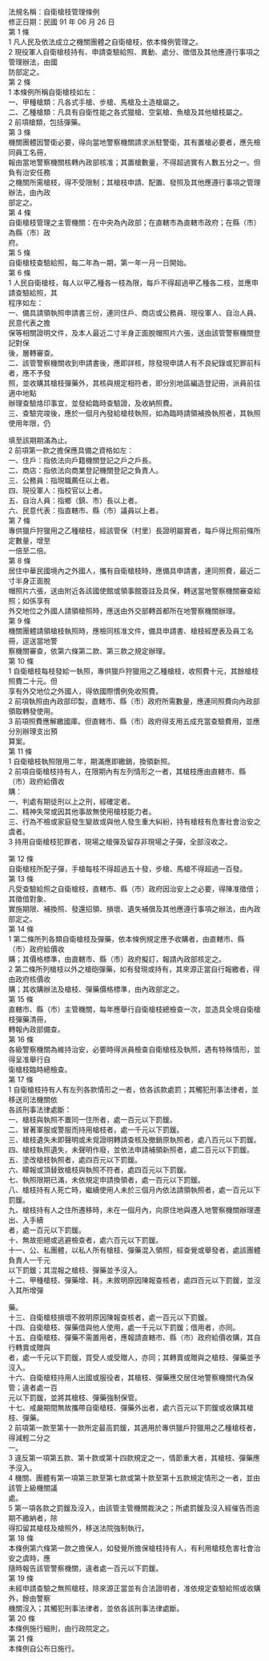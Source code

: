 法規名稱：自衛槍枝管理條例  
修正日期：民國 91 年 06 月 26 日  
第 1 條  
1 凡人民及依法成立之機關團體之自衛槍枝，依本條例管理之。  
2 現役軍人自衛槍枝持有、申請查驗給照、異動、處分、徵借及其他應遵行事項之管理辦法，由國  
防部定之。  
第 2 條  
1 本條例所稱自衛槍枝如左：  
一、甲種槍類：凡各式手槍、步槍、馬槍及土造槍屬之。  
二、乙種槍類：凡具有自衛性能之各式獵槍、空氣槍、魚槍及其他槍枝屬之。  
2 前項槍類，包括彈藥。  
第 3 條  
機關團體因警衛必要，得向當地警察機關請求派駐警衛，其有置槍必要者，應先檢同員工名冊，  
報由當地警察機關核轉內政部核准；其置槍數量，不得超過實有人數五分之一。但負有治安任務  
之機關所需槍枝，得不受限制；其槍枝申請、配置、發照及其他應遵行事項之管理辦法，由內政  
部定之。  
第 4 條  
自衛槍枝管理之主管機關：在中央為內政部；在直轄市為直轄市政府；在縣（市）為縣（市）政  
府。  
第 5 條  
自衛槍枝查驗給照，每二年為一期，第一年一月一日開始。  
第 6 條  
1 人民自衛槍枝，每人以甲乙種各一枝為限，每戶不得超過甲乙種各二枝，並應申請查驗給照，其  
程序如左：  
一、備具請領執照申請書三份，連同住戶、商店或公務員、現役軍人、自治人員、民意代表之擔  
保等相關證明文件，及本人最近二寸半身正面脫帽照片六張，送由該管警察機關登記對保  
後，層轉審查。  
二、該管警察機關收到申請書後，應即詳核，除發現申請人有不良紀錄或犯罪前科者，應不予發  
照，並收購其槍枝彈藥外，其核與規定相符者，即分別地區編造登記冊，派員前往適中地點  
辦理查驗烙印事宜，並發給臨時查驗證，及收納照費。  
三、查驗完竣後，應於一個月內發給槍枝執照，如為臨時請領補換執照者，其執照使用年限，仍  


填至該期期滿為止。  
2 前項第一款之擔保應具備之資格如左：  
一、住戶：指依法向戶籍機關登記之戶之戶長。  
二、商店：指依法向商業登記機關登記之負責人。  
三、公務員：指現職薦任以上者。  
四、現役軍人：指校官以上者。  
五、自治人員：指鄉（鎮、市）長以上者。  
六、民意代表：指直轄市、縣（市）議員以上者。  
第 7 條  
專供獵戶狩獵用之乙種槍枝，經該管保（村里）長證明屬實者，每戶得比照前條所定數量，增至  
一倍至二倍。  
第 8 條  
居住中華民國境內之外國人，攜有自衛槍枝時，應備具申請書，連同照費，最近二寸半身正面脫  
帽照片六張，送由附近各該國使館或領事館簽註及具保，轉送當地警察機關審查給照；如係享有  
外交地位之外國人請領槍照時，應送由外交部轉首都所在地警察機關辦理。  
第 9 條  
機關團體請領槍枝執照時，應檢同核准文件，備具申請書、槍枝經歷表及員工名冊，逕送當地警  
察機關審查，依第六條第二款、第三款之規定辦理。  
第 10 條  
1 自衛槍枝每枝發給一執照，專供獵戶狩獵用之乙種槍枝，收照費十元，其餘槍枝照費二十元。但  
享有外交地位之外國人，得依國際慣例免收照費。  
2 前項執照由內政部印製，直轄市、縣（市）政府所需數量，應連同照費向內政部領取轉發使用。  
3 前項照費應解繳國庫。但直轄市、縣（市）政府得支用五成充當查驗費用，並應分別辦理支出預  
算案。  
第 11 條  
1 自衛槍枝執照限用二年，期滿應即繳銷，換領新照。  
2 前項自衛槍枝持有人，在限期內有左列情形之一者，其槍枝應由直轄市、縣（市）政府給價收  
購：  
一、判處有期徒刑以上之刑，經確定者。  
二、精神失常或因其他事故無使用槍枝能力者。  
三、行為不檢或家庭發生變故或與他人發生重大糾紛，持有槍枝有危害社會治安之虞者。  
3 持用自衛槍枝犯罪者，現場之槍彈及留存非現場之子彈，全部沒收之。  


第 12 條  
自衛槍枝所配子彈，手槍每枝不得超過五十發，步槍、馬槍不得超過一百發。  
第 13 條  
凡受查驗給照之自衛槍枝，直轄市、縣（市）政府因治安上之必要，得陳准徵借；其徵借對象、  
實施期限、補換照、發還招領、損壞、遺失補償及其他應遵行事項之辦法，由內政部定之。  
第 14 條  
1 第二條所列各類自衛槍枝及彈藥，依本條例規定應予收購者，由直轄市、縣（市）政府給價收  
購；其價格標準，由直轄市、縣（市）政府擬訂，報請內政部核定之。  
2 第二條所列槍枝以外之槍砲彈藥，如有發現或持有，其來源正當自行報繳者，得由政府核價收  
購；其收購辦法及槍枝、彈藥價格標準，由內政部定之。  
第 15 條  
直轄市、縣（市）主管機關，每年應舉行自衛槍枝總檢查一次，並造具全境自衛槍枝彈藥清冊，  
轉報內政部備查。  
第 16 條  
各級警察機關為維持治安，必要時得派員檢查自衛槍枝及執照，遇有特殊情形，並得呈准舉行自  
衛槍枝臨時總檢查。  
第 17 條  
1 自衛槍枝持有人有左列各款情形之一者，依各該款處罰；其觸犯刑事法律者，並移送司法機關依  
各該刑事法律處斷：  
一、槍枝與執照不置同一住所者，處一百元以下罰鍰。  
二、冒著軍服或警服而持用槍枝者，處一千元以下罰鍰。  
三、槍枝遺失未即聲明或未覓證明轉請查核及撤銷原執照者，處八百元以下罰鍰。  
四、槍枝執照遺失，未聲明作廢，並依法申請補領新照者，處二百元以下罰鍰。  
五、塗改槍枝執照者，處四百元以下罰鍰。  
六、矇報或頂替致槍枝與執照不符者，處四百元以下罰鍰。  
七、執照限期已滿，未依規定申請換領者，處一百元以下罰鍰。  
八、槍枝持有人死亡時，繼續使用人未於三個月內依法請領執照者，處一百元以下罰鍰。  
九、槍枝持有人之住所遷移時，未在一個月內，向原住地與遷入地警察機關辦理遷出、入手續  
者，處一百元以下罰鍰。  
十、無故拒絕或逃避檢查者，處六百元以下罰鍰。  
十一、公、私團體，以私人所有槍枝、彈藥混入領照，經查覺或舉發者，處該團體負責人一千元  
以下罰鍰；其混報之槍枝、彈藥並予沒入。  
十二、甲種槍枝、彈藥增、耗，未敘明原因陳報查核者，處四百元以下罰鍰，並沒入其所增彈  


藥。  
十三、自衛槍枝損壞不敘明原因陳報查核者，處一百元以下罰鍰。  
十四、自衛槍枝、彈藥借與他人使用，處一千元以下罰鍰；借用者，亦同。  
十五、自衛槍枝、彈藥不需置用者，應報請直轄市、縣（市）政府給價收購，其自行轉賣或贈與  
者，處一千元以下罰鍰，買受人或受贈人，亦同；其轉賣或贈與之槍枝、彈藥並予沒入。  
十六、自衛槍枝持用人出國或服役者，其槍枝、彈藥應交居住地警察機關代為保管；違者處一百  
元以下罰鍰，並將其槍枝、彈藥強制保管。  
十七、戒嚴期間無故攜帶自衛槍枝、彈藥外出者，處六百元以下罰鍰或收購其槍枝、彈藥。  
2 前項第一款至第十一款所定最高罰鍰，其適用於專供獵戶狩獵用之乙種槍枝者，得減輕二分之  
一。  
3 違反第一項第五款、第十款或第十四款規定之一，情節重大者，其槍枝、彈藥應予沒入。  
4 機關、團體有第一項第三款至第七款或第十款至第十五款規定情形之一者，並由該管上級機關議  
處。  
5 第一項各款之罰鍰及沒入，由該管主管機關裁決之；所處罰鍰及沒入經催告而逾期不繳納者，除  
得扣留其槍枝及槍照外，移送法院強制執行。  
第 18 條  
本條例第六條第一款之擔保人，如發覺所擔保槍枝持有人，有利用槍枝危害社會治安之虞時，應  
隨時報告該管警察機關，違者處一百元以下罰鍰。  
第 19 條  
未經申請查驗之無照槍枝，除來源正當並有合法證明者，准依規定查驗給照或收購外，餘由警察  
機關沒入；其觸犯刑事法律者，並依各該刑事法律處斷。  
第 20 條  
本條例施行細則，由行政院定之。  
第 21 條  
本條例自公布日施行。  


